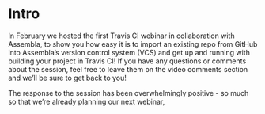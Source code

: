 # Intro

In February we hosted the first Travis CI webinar in collaboration with Assembla, to show you how easy it is to import an existing repo from GitHub into Assembla’s version control system (VCS) and get up and running with building your project in Travis CI! If you have any questions or comments about the session, feel free to leave them on the video comments section and we’ll be sure to get back to you!

The response to the session has been overwhelmingly positive - so much so that we’re already planning our next webinar, <title and link> for March! We’ll be looking forward to seeing you there!


# [Integraitng Assembla and Travis CI into your workflow](https://www.youtube.com/watch?v=RXzcXyitNLk&t=220s)

* Go to www.travis-ci.com and sign up with Assembla
* Accept the auth of Travis CI, next you’ll be redirected to Assembla
* Click on your profile picture, click settings, and toggle the repos you want to use with Travis CI
* You’ll next need to add a .travis.yml file to your repo to tell Travis CI what to do

# The Assembla UI 

First you want to create a new repository, from there you want to use the `import repository` function, from there, grab the URL of the repository you wnat to import from GitHub. 

![1](assembla3.png) 

# I’ve imported the repository, now what?

Once imported, you should see a file tree, much like you would in any other VCS, should look the like the following: 

![3](assembla2.png)

# Space Settings 

Now you can see the source tree, time to change the repo to public, since by default it's private. You'll want to go click Space Settings -> Security, then change the security settings to "View All" like below: 

![5](assembla5.png)

# Connecting to Travis CI 

Now you'll want to go to www.travis-ci.com, make sure your logged in with your Assembla account, next you'll see the following screen once you're logging in:

![4](assembla4.png) 

It will notify you that Assembla/Travis are syncing your repos, any changes you may have made. Once you're in the Travis CI, use it as you normally would with any other VCS. Start a build with a `.travis.yml`. 

![5](assembla1.png) 

# In conclusion 

We've just integrated Assembla and Travis CI into our project by using the `import` feature in Assembla very quick and easily. If you have any questions please feel free to post them in the video comments section. 
Happy building!


Happy building! 
